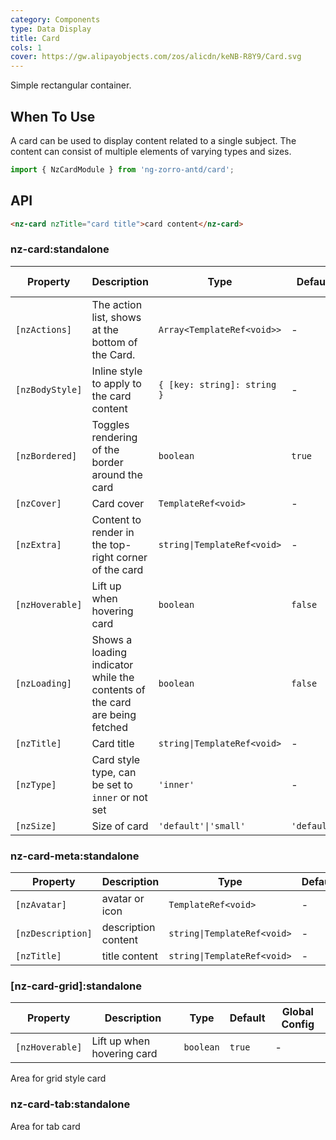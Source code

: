 ```yaml
---
category: Components
type: Data Display
title: Card
cols: 1
cover: https://gw.alipayobjects.com/zos/alicdn/keNB-R8Y9/Card.svg
---
```


Simple rectangular container.

## When To Use

A card can be used to display content related to a single subject. The content can consist of multiple elements of varying types and sizes.

```ts
import { NzCardModule } from 'ng-zorro-antd/card';
```

## API

```html
<nz-card nzTitle="card title">card content</nz-card>
```

### nz-card:standalone

| Property        | Description                                                                | Type                        | Default     | Global Config |
| --------------- | -------------------------------------------------------------------------- | --------------------------- | ----------- | ------------- |
| `[nzActions]`   | The action list, shows at the bottom of the Card.                          | `Array<TemplateRef<void>>`  | -           |
| `[nzBodyStyle]` | Inline style to apply to the card content                                  | `{ [key: string]: string }` | -           |
| `[nzBordered]`  | Toggles rendering of the border around the card                            | `boolean`                   | `true`      | ✅             |
| `[nzCover]`     | Card cover                                                                 | `TemplateRef<void>`         | -           |
| `[nzExtra]`     | Content to render in the top-right corner of the card                      | `string\|TemplateRef<void>` | -           |
| `[nzHoverable]` | Lift up when hovering card                                                 | `boolean`                   | `false`     | ✅             |
| `[nzLoading]`   | Shows a loading indicator while the contents of the card are being fetched | `boolean`                   | `false`     |
| `[nzTitle]`     | Card title                                                                 | `string\|TemplateRef<void>` | -           |
| `[nzType]`      | Card style type, can be set to `inner` or not set                          | `'inner'`                   | -           |
| `[nzSize]`      | Size of card                                                               | `'default'\|'small'`        | `'default'` | ✅             |

### nz-card-meta:standalone

| Property          | Description         | Type                        | Default |
| ----------------- | ------------------- | --------------------------- | ------- |
| `[nzAvatar]`      | avatar or icon      | `TemplateRef<void>`         | -       |
| `[nzDescription]` | description content | `string\|TemplateRef<void>` | -       |
| `[nzTitle]`       | title content       | `string\|TemplateRef<void>` | -       |

### [nz-card-grid]:standalone

| Property        | Description                | Type      | Default | Global Config |
| --------------- | -------------------------- | --------- | ------- | ------------- |
| `[nzHoverable]` | Lift up when hovering card | `boolean` | `true`  | -             |

Area for grid style card

### nz-card-tab:standalone

Area for tab card
